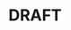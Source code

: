 ---
title: "DRAFT"
description: "Our methodology is an array of design engineering services concerning all the aspects of a project development."
image: "https://i.ibb.co/KXzVQQz/DRAFT.jpg"
service: "frontendengineering"
---